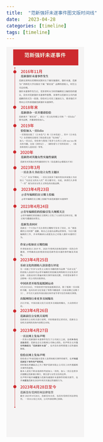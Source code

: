 ```yaml
---
title:  "范新强奸未遂事件图文版时间线"
date:   2023-04-28
categories: [timeline]
tags: [timeline]
---
```

![timeline3](/timeline/3.png "timeline3")